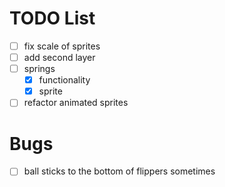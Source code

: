 # TODO List

- [ ] fix scale of sprites
- [ ] add second layer
- [ ] springs
  - [x] functionality
  - [x] sprite
- [ ] refactor animated sprites

# Bugs

- [ ] ball sticks to the bottom of flippers sometimes
